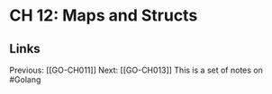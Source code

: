 # CH 12: Maps and Structs

## Links
Previous: [[GO-CH011]]
Next: [[GO-CH013]]
This is a set of notes on #Golang
